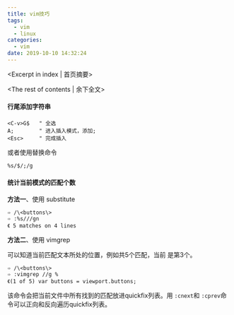 ```yaml
---
title: vim技巧
tags:
  - vim
  - linux
categories:
  - vim
date: 2019-10-10 14:32:24
---
```

<Excerpt in index | 首页摘要> 

<!-- more -->
<The rest of contents | 余下全文>



#### 行尾添加字符串

```
<C-v>G$   " 全选
A;        " 进入插入模式，添加;
<Esc>     " 完成插入
```

或者使用替换命令

```
%s/$/;/g
```



#### 统计当前模式的匹配个数

**方法一**、使用 substitute

```
➾ /\<buttons\> 
➾ :%s///gn 
《 5 matches on 4 lines
```

**方法二**、使用 vimgrep

可以知道当前匹配文本所处的位置，例如共5个匹配，当前 是第3个。

```
➾ /\<buttons\> 
➾ :vimgrep //g % 
《(1 of 5) var buttons = viewport.buttons;
```

该命令会把当前文件中所有找到的匹配放进quickfix列表。用 `:cnext`和 `:cprev`命令可以正向和反向遍历quickfix列表。

